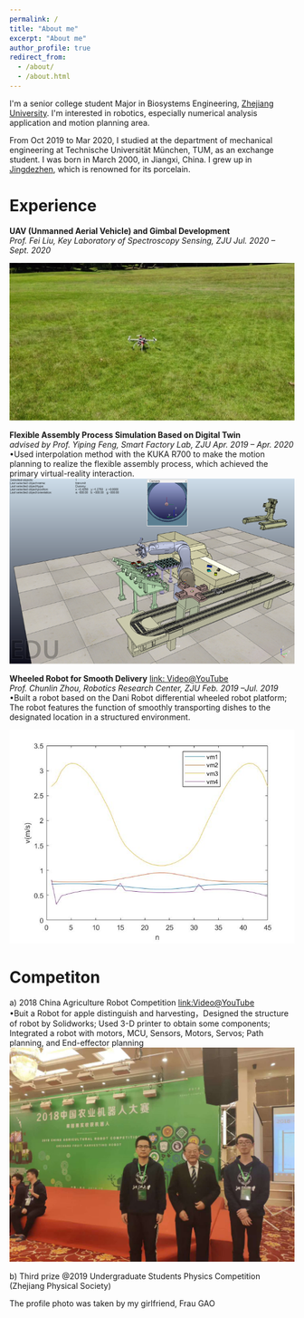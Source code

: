 ```yaml
---
permalink: /
title: "About me"
excerpt: "About me"
author_profile: true
redirect_from: 
  - /about/
  - /about.html
---
```


I'm a senior college student Major in Biosystems Engineering, [Zhejiang University](http://www.zju.edu.cn/english/). I'm interested in robotics, especially numerical analysis application and motion planning area.

From Oct 2019 to Mar 2020, I studied at the department of mechanical engineering at Technische Universität München, TUM, as an exchange student.
I was born in March 2000, in Jiangxi, China. I grew up in [Jingdezhen](https://zh.wikipedia.org/wiki/%E6%99%AF%E5%BE%B7%E9%95%87%E5%B8%82), which is renowned for its porcelain.


Experience
======
**UAV (Unmanned Aerial Vehicle) and Gimbal Development**   
*Prof. Fei Liu, Key Laboratory of Spectroscopy Sensing, ZJU       Jul. 2020 – Sept. 2020* 

![UAV](/images/uav.jpg)   

**Flexible Assembly Process Simulation Based on Digital Twin**  
 *advised by Prof. Yiping Feng, Smart Factory Lab, ZJU                                             Apr. 2019 – Apr. 2020*  
•Used interpolation method with the KUKA R700 to make the motion planning to realize the flexible assembly process, which achieved the primary virtual-reality interaction. 
![kuka](/images/kuka.png)  

**Wheeled Robot for Smooth Delivery** [link: Video@YouTube](https://www.youtube.com/watch?v=Ffg88PdIR5A)  
*Prof. Chunlin Zhou, Robotics Research Center, ZJU                                                                Feb. 2019 –Jul. 2019*  
•Built a robot based on the Dani Robot differential wheeled robot platform; The robot features the function of smoothly transporting dishes to the designated location in a structured environment. 

![V](/images/v.png)

Competiton
======
a) 2018 China Agriculture Robot Competition [link:Video@YouTube](https://www.youtube.com/watch?v=Ffg88PdIR5A)  
•Buit a Robot for apple distinguish and harvesting，Designed the structure of robot by Solidworks; Used 3-D printer to obtain some components; Integrated a robot with motors, MCU, Sensors, Motors, Servos; Path planning, and End-effector planning
![Agr](/images/agr1.jpg)  

b) Third prize @2019 Undergraduate Students Physics Competition (Zhejiang Physical Society)


The profile photo was taken by my girlfriend, Frau GAO


<script type="text/javascript" id="clustrmaps" src="//clustrmaps.com/map_v2.js?d=R8UIxKqoQaXDgoX10e4eP4m0OESRK3n4N4Ai5RksFLM"></script>
